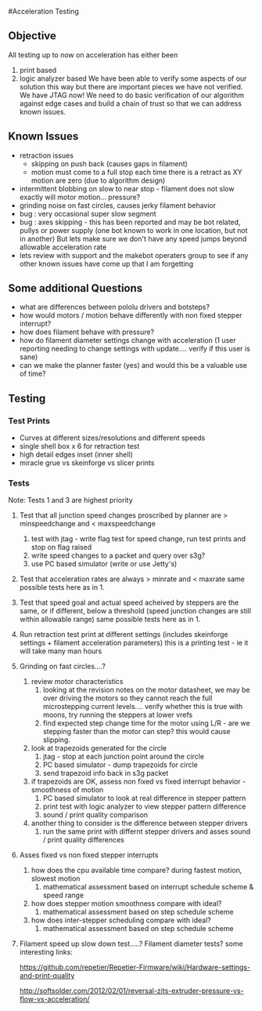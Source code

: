 #Acceleration Testing 

## Objective
All testing up to now on acceleration has either been
1. print based
2. logic analyzer based 
We have been able to verify some aspects of our solution this way but there are important pieces we have not verified.
We have JTAG now!
We need to do basic verification of our algorithm against edge cases and build a chain of trust so that we can address known issues.

## Known Issues
* retraction issues
    * skipping on push back (causes gaps in filament)
    * motion must come to a full stop each time there is a retract as XY motion are zero (due to algorithm design)
* intermittent blobbing on slow to near stop - filament does not slow exactly will motor motion... pressure? 
* grinding noise on fast circles, causes jerky filament behavior
* bug : very occasional super slow segment
* bug : axes skipping - this has been reported and may be bot related, pullys or power supply (one bot known to work in one location, but not in another) But lets make sure we don't have any speed jumps beyond allowable acceleration rate
* lets review with support and the makebot operaters group to see if any other known issues have come up that I am forgetting

## Some additional Questions
* what are differences between pololu drivers and botsteps?
* how would motors / motion behave differently with non fixed stepper interrupt?
* how does filament behave with pressure?
* how do filament diameter settings change with acceleration (1 user reporting needing to change settings with update.... verify if this user is sane)
* can we make the planner faster (yes) and would this be a valuable use of time?

## Testing 
### Test Prints
* Curves at different sizes/resolutions and different speeds
* single shell box x 6 for retraction test
* high detail edges inset (inner shell)
* miracle grue vs skeinforge vs slicer prints

### Tests

Note: Tests 1 and 3 are highest priority
1. Test that all junction speed changes proscribed by planner are > minspeedchange and < maxspeedchange
    1. test with jtag - write flag test for speed change, run test prints and stop on flag raised
    2. write speed changes to a packet and query over s3g?
    3. use PC based simulator (write or use Jetty's)
2. Test that acceleration rates are always > minrate and < maxrate
    same possible tests here as in 1.
3. Test that speed goal and actual speed acheived by steppers are the same, or if different, below a threshold (speed junction changes are still within allowable range)
    same possible tests here as in 1.
4. Run retraction test print at different settings (includes skeinforge settings + filament acceleration parameters)
    this is a printing test - ie it will take many man hours
5. Grinding on fast circles....?
    1. review motor characteristics
        1. looking at the revision notes on the motor datasheet, we may be over driving the motors so they cannot reach the full microstepping current levels.... verify whether this is true with moons, try running the steppers at lower vrefs
        2. find expected step change time for the motor using L/R - are we stepping faster than the motor can step?  this would cause slipping.
    2. look at trapezoids generated for the circle
        1. jtag - stop at each junction point around the circle
        2. PC based simulator - dump trapezoids for circle
        3. send trapezoid info back in s3g packet
    3. if trapezoids are OK, assess non fixed vs fixed interrupt behavior - smoothness of motion
        1. PC based simulator to look at real difference in stepper pattern
        2. print test with logic analyzer to view stepper pattern difference
        3. sound / print quality comparison
    4. another thing to consider is the difference between stepper drivers
        1. run the same print with differnt stepper drivers and asses sound / print quality differences
6. Asses fixed vs non fixed stepper interrupts
    1. how does the cpu available time compare? during fastest motion, slowest motion
        1. mathematical assessment based on interrupt schedule scheme & speed range
    2. how does stepper motion smoothness compare with ideal?
        1. mathematical assessment based on step schedule scheme 
    3. how does inter-stepper scheduling compare with ideal?
        1. mathematical assessment based on step schedule scheme 
7. Filament speed up slow down test.....? Filament diameter tests?
    some interesting links:

    https://github.com/repetier/Repetier-Firmware/wiki/Hardware-settings-and-print-quality

    http://softsolder.com/2012/02/01/reversal-zits-extruder-pressure-vs-flow-vs-acceleration/
